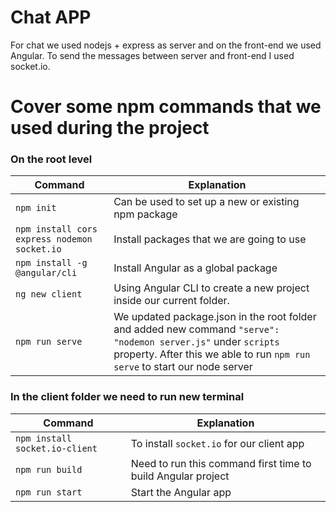 # Chat APP
For chat we used nodejs + express as server and on the front-end we used Angular. To send the messages between server and front-end I used socket.io. 

# Cover some npm commands that we used during the project 

### On the root level

| Command | Explanation |
| ------ | ------ |
| ``` npm init ``` |  Can be used to set up a new or existing npm package |
| ``` npm install cors express nodemon socket.io ``` | Install packages that we are going to use |
| ``` npm install -g @angular/cli ``` | Install Angular as a global package |
| ``` ng new client ``` | Using Angular CLI to create a new project inside our current folder. |
| ``` npm run serve ``` | We updated package.json in the root folder and added new command `"serve": "nodemon server.js"`   under `scripts` property. After this we able to run `npm run serve` to start our node server |


### In the client folder we need to run new terminal

| Command | Explanation |
| ------ | ------ |
| ``` npm install socket.io-client ``` | To install `socket.io` for our client app |
| ``` npm run build ``` | Need to run this command first time to build Angular project |
| ``` npm run start ``` |  Start the Angular app |
